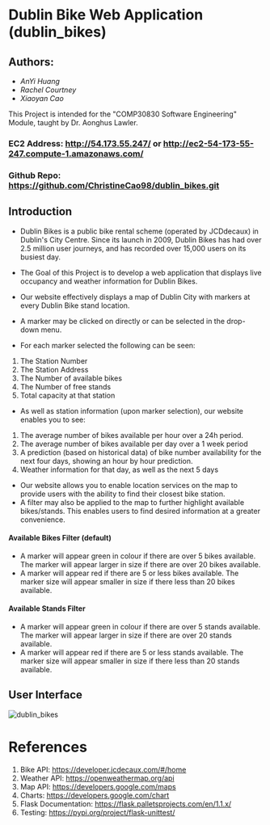 # Dublin Bike Web Application (dublin_bikes)

## Authors:
- *AnYi Huang*
- *Rachel Courtney*
- *Xiaoyan Cao*

This Project is intended for the "COMP30830 Software Engineering" Module, taught by Dr. Aonghus Lawler.

### EC2 Address: http://54.173.55.247/ or http://ec2-54-173-55-247.compute-1.amazonaws.com/
### Github Repo: https://github.com/ChristineCao98/dublin_bikes.git 

## Introduction 
- Dublin Bikes is a public bike rental scheme (operated by JCDdecaux) in Dublin's City Centre. Since its launch in 2009, Dublin Bikes has had over 2.5 million user journeys, and has recorded over 15,000 users on its busiest day.  
- The Goal of this Project is to develop a web application that displays live occupancy and weather information for Dublin Bikes. 

- Our website effectively displays a map of Dublin City with markers at every Dublin Bike stand location.
- A marker may be clicked on directly or can be selected in the drop-down menu. 

- For each marker selected the following can be seen:
 1. The Station Number 
 2. The Station Address
 3. The Number of available bikes 
 4. The Number of free stands 
 5. Total capacity at that station 

- As well as station information (upon marker selection), our website enables you to see:
 1. The average number of bikes available per hour over a 24h period. 
 2. The average number of bikes available per day over a 1 week period
 3. A prediction (based on historical data) of bike number availability for the next four days, showing an hour by hour prediction.
 4. Weather information for that day, as well as the next 5 days

- Our website allows you to enable location services on the map to provide users with the ability to find their closest bike station. 
- A filter may also be applied to the map to further highlight available bikes/stands. This enables users to find desired information at a greater convenience. 

#### Available Bikes Filter (default)
- A marker will appear green in colour if there are over 5 bikes available. The marker will appear larger in size if there are over 20 bikes available.
- A marker will appear red if there are 5 or less bikes available. The marker size will appear smaller in size if there less than 20 bikes available.

#### Available Stands Filter
- A marker will appear green in colour if there are over 5 stands available. The marker will appear larger in size if there are over 20 stands available.
- A marker will appear red if there are 5 or less stands available. The marker size will appear smaller in size if there less than 20 stands available.

## User Interface 
![dublin_bikes](https://user-images.githubusercontent.com/71882629/113942534-d79ce780-97f8-11eb-8b64-4bc281a15911.png)

# References
1. Bike API: https://developer.jcdecaux.com/#/home
2. Weather API: https://openweathermap.org/api
3. Map API: https://developers.google.com/maps
4. Charts: https://developers.google.com/chart
5. Flask Documentation: https://flask.palletsprojects.com/en/1.1.x/
6. Testing: https://pypi.org/project/flask-unittest/ 


